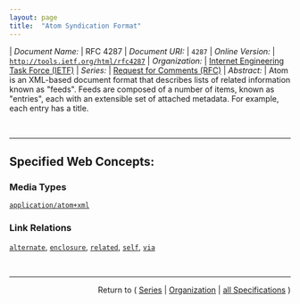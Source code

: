 ```yaml
---
layout: page
title:  "Atom Syndication Format"
---
```


| *Document Name:* | RFC 4287
| *Document URI:* | `4287`
| *Online Version:* | [`http://tools.ietf.org/html/rfc4287`](http://tools.ietf.org/html/rfc4287)
| *Organization:* | [Internet Engineering Task Force (IETF)](..  "List of specification series by this organization")
| *Series:* | [Request for Comments (RFC)](.  "List of specifications in this series")
| *Abstract:* | Atom is an XML-based document format that describes lists of related information known as "feeds". Feeds are composed of a number of items, known as "entries", each with an extensible set of attached metadata. For example, each entry has a title.

<br/>
<hr/>

## Specified Web Concepts:

### Media Types

[`application/atom+xml`](/concepts/media-type/application/atom+xml "This specification describes two kinds of Atom Documents: Atom Feed Documents and Atom Entry Documents. Both kinds of Atom Documents are specified in terms of the XML Information Set, serialized as XML 1.0 and identified with the &#34;application/atom+xml&#34; media type. Atom Documents MUST be well-formed XML.")

### Link Relations

[`alternate`](/concepts/link-relation/alternate "The value &#34;alternate&#34; signifies that the IRI in the value of the href attribute identifies an alternate version of the resource described by the containing element."), [`enclosure`](/concepts/link-relation/enclosure "The value &#34;enclosure&#34; signifies that the IRI in the value of the href attribute identifies a related resource that is potentially large in size and might require special handling. For atom:link elements with rel=&#34;enclosure&#34;, the length attribute SHOULD be provided."), [`related`](/concepts/link-relation/related "The value &#34;related&#34; signifies that the IRI in the value of the href attribute identifies a resource related to the resource described by the containing element. For example, the feed for a site that discusses the performance of the search engine at &#34;http://search.example.com&#34; might contain, as a child of atom:feed: <link rel=&#34;related&#34; href=&#34;http://search.example.com/&#34;/> An identical link might appear as a child of any atom:entry whose content contains a discussion of that same search engine."), [`self`](/concepts/link-relation/self "The value &#34;self&#34; signifies that the IRI in the value of the href attribute identifies a resource equivalent to the containing element."), [`via`](/concepts/link-relation/via "The value &#34;via&#34; signifies that the IRI in the value of the href attribute identifies a resource that is the source of the information provided in the containing element.")



<br/>
<hr/>

<p style="text-align: right">Return to ( <a href="./">Series</a> | <a href="../">Organization</a> | <a href="../../">all Specifications</a> )</p>